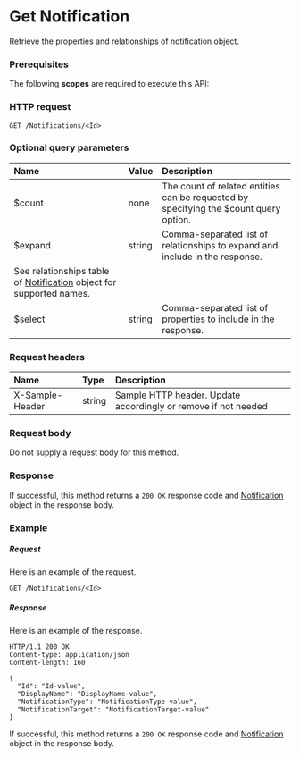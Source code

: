 # Get Notification

Retrieve the properties and relationships of notification object.
### Prerequisites
The following **scopes** are required to execute this API: 
### HTTP request
<!-- { "blockType": "ignored" } -->
```http
GET /Notifications/<Id>
```
### Optional query parameters
|Name|Value|Description|
|:---------------|:--------|:-------|
|$count|none|The count of related entities can be requested by specifying the $count query option.|
|$expand|string|Comma-separated list of relationships to expand and include in the response. 
See relationships table of [Notification](../resources/notification.md) object for supported names. |
|$select|string|Comma-separated list of properties to include in the response.|

### Request headers
| Name       | Type | Description|
|:-----------|:------|:----------|
| X-Sample-Header  | string  | Sample HTTP header. Update accordingly or remove if not needed|

### Request body
Do not supply a request body for this method.
### Response
If successful, this method returns a `200 OK` response code and [Notification](../resources/notification.md) object in the response body.
### Example
##### Request
Here is an example of the request.
<!-- {
  "blockType": "request",
  "name": "get_notification"
}-->
```http
GET /Notifications/<Id>
```
##### Response
Here is an example of the response.
<!-- {
  "blockType": "response",
  "truncated": false,
  "@odata.type": "microsoft.graph.notification"
} -->
```http
HTTP/1.1 200 OK
Content-type: application/json
Content-length: 160

{
  "Id": "Id-value",
  "DisplayName": "DisplayName-value",
  "NotificationType": "NotificationType-value",
  "NotificationTarget": "NotificationTarget-value"
}
```
If successful, this method returns a `200 OK` response code and [Notification](../resources/notification.md) object in the response body.

<!-- uuid: b4cc9996-da1f-43a2-ac86-4e5ac1cdd4a7
2015-10-19 08:55:35 UTC -->
<!-- {
  "type": "#page.annotation",
  "description": "Get Notification",
  "keywords": "",
  "section": "documentation",
  "tocPath": ""
}-->